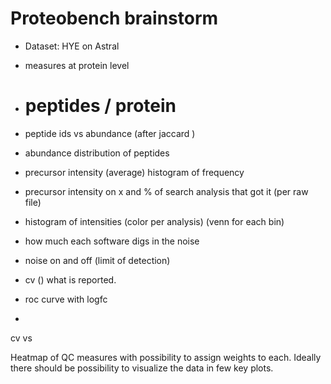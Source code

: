 # Proteobench brainstorm

- Dataset: HYE on Astral
- measures at protein level
- # peptides / protein
- peptide ids vs abundance (after jaccard ) 
- abundance distribution of peptides
- precursor intensity (average) histogram of frequency
- precursor intensity on x and % of search analysis that got it (per raw file)
- histogram of intensities (color per analysis) (venn for each bin)

- how much each software digs in the noise
- noise on and off (limit of detection)

- cv () what is reported.
- roc curve with logfc
- 
cv vs 


Heatmap of QC measures with possibility to assign weights to each. Ideally there should be possibility to visualize the data in few key plots.
